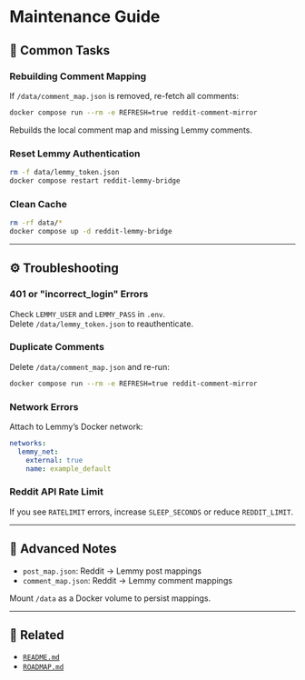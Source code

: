 # Maintenance Guide

## 🧰 Common Tasks

### Rebuilding Comment Mapping

If `/data/comment_map.json` is removed, re-fetch all comments:

```bash
docker compose run --rm -e REFRESH=true reddit-comment-mirror
```

Rebuilds the local comment map and missing Lemmy comments.

### Reset Lemmy Authentication

```bash
rm -f data/lemmy_token.json
docker compose restart reddit-lemmy-bridge
```

### Clean Cache

```bash
rm -rf data/*
docker compose up -d reddit-lemmy-bridge
```

---

## ⚙️ Troubleshooting

### 401 or "incorrect_login" Errors

Check `LEMMY_USER` and `LEMMY_PASS` in `.env`.  
Delete `/data/lemmy_token.json` to reauthenticate.

### Duplicate Comments

Delete `/data/comment_map.json` and re-run:

```bash
docker compose run --rm -e REFRESH=true reddit-comment-mirror
```

### Network Errors

Attach to Lemmy’s Docker network:

```yaml
networks:
  lemmy_net:
    external: true
    name: example_default
```

### Reddit API Rate Limit

If you see `RATELIMIT` errors, increase `SLEEP_SECONDS` or reduce `REDDIT_LIMIT`.

---

## 🧭 Advanced Notes

- `post_map.json`: Reddit → Lemmy post mappings  
- `comment_map.json`: Reddit → Lemmy comment mappings  

Mount `/data` as a Docker volume to persist mappings.

---

## 📘 Related

- [`README.md`](../README.md)
- [`ROADMAP.md`](../ROADMAP.md)
